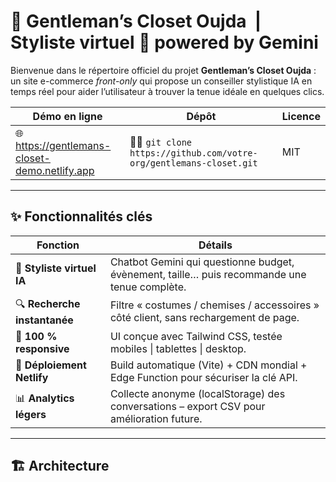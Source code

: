 # 🎩 Gentleman’s Closet Oujda &nbsp;|&nbsp; Styliste virtuel 🤖 powered by Gemini

Bienvenue dans le répertoire officiel du projet **Gentleman’s Closet Oujda** :  
un site e-commerce _front-only_ qui propose un conseiller stylistique IA
en temps réel pour aider l’utilisateur à trouver la tenue idéale en quelques
clics.  

| Démo en ligne | Dépôt | Licence |
|--------------|-------|---------|
| 🌐 https://gentlemans-closet-demo.netlify.app | 🧑‍💻 `git clone https://github.com/votre-org/gentlemans-closet.git` | MIT |

---

## ✨ Fonctionnalités clés

| Fonction | Détails |
|----------|---------|
| 🤝 **Styliste virtuel IA** | Chatbot Gemini qui questionne budget, évènement, taille… puis recommande une tenue complète. |
| 🔍 **Recherche instantanée** | Filtre « costumes / chemises / accessoires » côté client, sans rechargement de page. |
| 📱 **100 % responsive** | UI conçue avec Tailwind CSS, testée mobiles \| tablettes \| desktop. |
| 🚀 **Déploiement Netlify** | Build automatique (Vite) + CDN mondial + Edge Function pour sécuriser la clé API. |
| 📊 **Analytics légers** | Collecte anonyme (localStorage) des conversations – export CSV pour amélioration future. |

---

## 🏗️ Architecture

